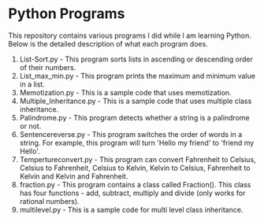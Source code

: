# Python Programs

This repository contains various programs I did while l am learning Python. Below is the detailed description of what each program does.

1. List-Sort.py - This program sorts lists in ascending or descending order of their numbers.
2. List_max_min.py - This program prints the maximum and minimum value in a list.
3. Memotization.py - This is a sample code that uses memotization.
4. Multiple_Inheritance.py - This is a sample code that uses multiple class inheritance.
5. Palindrome.py - This program detects whether a string is a palindrome or not.
6. Sentencereverse.py - This program switches the order of words in a string. For example, this program will turn 'Hello my friend' to 'friend my Hello'.
7. Tempertureconvert.py - This program can convert Fahrenheit to Celsius, Celsius to Fahrenheit, Celsius to Kelvin, Kelvin to Celsius, Fahrenheit to Kelvin and Kelvin and Fahrenheit. 
8. fraction.py - This program contains a class called Fraction(). This class has four functions - add, subtract, multiply and divide (only works for rational numbers).
9. multilevel.py - This is a sample code for multi level class inheritance.
